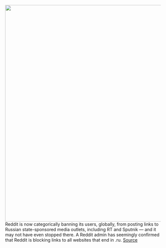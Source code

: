 <img src='https://cdn.vox-cdn.com/thumbor/TkkeBsuYt31IwcL5dFJ-SPGdwr8=/0x0:2040x1360/1200x800/filters:focal(857x517:1183x843)/cdn.vox-cdn.com/uploads/chorus_image/image/70575304/acastro_180413_1777_reddit_0002.0.jpg' width='700px' /><br/>
Reddit is now categorically banning its users, globally, from posting links to Russian state-sponsored media outlets, including RT and Sputnik — and it may not have even stopped there. A Reddit admin has seemingly confirmed that Reddit is blocking links to all websites that end in .ru.
<a href='https://www.theverge.com/2022/3/3/22960223/reddit-ukraine-russia-ban-links-entire-site'> Source <a/>